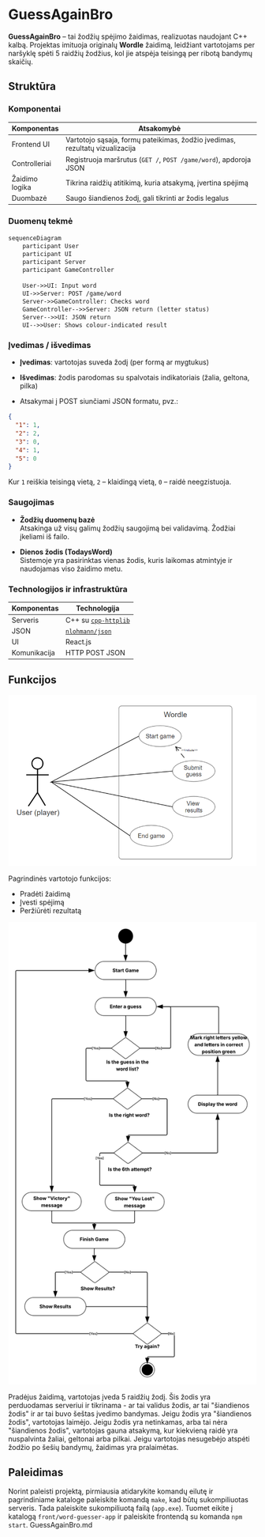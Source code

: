 # GuessAgainBro

**GuessAgainBro** – tai žodžių spėjimo žaidimas, realizuotas naudojant C++ kalbą. Projektas imituoja originalų **Wordle** žaidimą, leidžiant vartotojams per naršyklę spėti 5 raidžių žodžius, kol jie atspėja teisingą per ribotą bandymų skaičių.

## Struktūra
### Komponentai
| Komponentas | Atsakomybė|
|--|--|
| Frontend UI | Vartotojo sąsaja, formų pateikimas, žodžio įvedimas, rezultatų vizualizacija |
| Controlleriai | Registruoja maršrutus (`GET /`, `POST /game/word`), apdoroja JSON |
| Žaidimo logika | Tikrina raidžių atitikimą, kuria atsakymą, įvertina spėjimą |
| Duombazė | Saugo šiandienos žodį, gali tikrinti ar žodis legalus |

### Duomenų tekmė
```mermaid
sequenceDiagram
    participant User
    participant UI
    participant Server
    participant GameController

    User->>UI: Input word
    UI->>Server: POST /game/word
    Server->>GameController: Checks word
    GameController-->>Server: JSON return (letter status)
    Server-->>UI: JSON return
    UI-->>User: Shows colour-indicated result
```
### Įvedimas / išvedimas
-   **Įvedimas**: vartotojas suveda žodį (per formą ar mygtukus)
    
-   **Išvedimas**: žodis parodomas su spalvotais indikatoriais (žalia, geltona, pilka)
    
-   Atsakymai į POST siunčiami JSON formatu, pvz.:
```json
{
  "1": 1,
  "2": 2,
  "3": 0,
  "4": 1,
  "5": 0
}
```
Kur `1` reiškia teisingą vietą, `2` – klaidingą vietą, `0` – raidė neegzistuoja.

### Saugojimas
- **Žodžių duomenų bazė**  
    Atsakinga už visų galimų žodžių saugojimą bei validavimą. Žodžiai įkeliami iš failo.
    
-   **Dienos žodis (TodaysWord)**  
    Sistemoje yra pasirinktas vienas žodis, kuris laikomas atmintyje ir naudojamas viso žaidimo metu. 

### Technologijos ir infrastruktūra
| Komponentas | Technologija |
|--|--|
| Serveris | C++ su [`cpp-httplib`](https://github.com/yhirose/cpp-httplib) |
| JSON | [`nlohmann/json`](https://github.com/nlohmann/json) |
| UI | React.js |
| Komunikacija | HTTP POST JSON |

## Funkcijos

![Use-case diagrama](https://raw.githubusercontent.com/malajevas/GuessAgainBro/refs/heads/main/GuessAgainBro/documentation/use%20case%20diagram.png)

Pagrindinės vartotojo funkcijos:
- Pradėti žaidimą
- Įvesti spėjimą
- Peržiūrėti rezultatą

![Activity Diagram](https://raw.githubusercontent.com/malajevas/GuessAgainBro/refs/heads/main/GuessAgainBro/documentation/activity%20diagram.png)

Pradėjus žaidimą, vartotojas įveda 5 raidžių žodį. Šis žodis yra perduodamas serveriui ir tikrinama - ar tai validus žodis, ar tai "šiandienos žodis" ir ar tai buvo šeštas įvedimo bandymas. 
Jeigu žodis yra "šiandienos žodis", vartotojas laimėjo. 
Jeigu žodis yra netinkamas, arba tai nėra "šiandienos žodis", vartotojas gauna atsakymą, kur kiekvieną raidė yra nuspalvinta žaliai, geltonai arba pilkai.
Jeigu vartotojas nesugebėjo atspėti žodžio po šešių bandymų, žaidimas yra pralaimėtas.

## Paleidimas
Norint paleisti projektą, pirmiausia atidarykite komandų eilutę ir pagrindiniame kataloge paleiskite komandą `make`, kad būtų sukompiliuotas serveris. Tada paleiskite sukompiliuotą failą (`app.exe`).
Tuomet eikite į katalogą `front/word-guesser-app` ir paleiskite frontendą su komanda `npm start`.
GuessAgainBro.md
